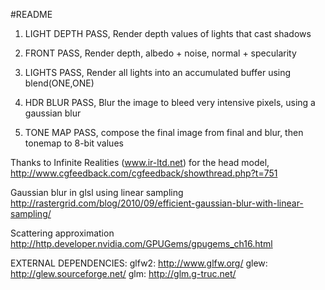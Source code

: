 #README

1. LIGHT DEPTH PASS, Render depth values of lights that cast shadows

2. FRONT PASS, Render depth, albedo + noise, normal + specularity

3. LIGHTS PASS, Render all lights into an accumulated buffer using blend(ONE,ONE)

4. HDR BLUR PASS, Blur the image to bleed very intensive pixels, using a gaussian blur

5. TONE MAP PASS, compose the final image from final and blur, then tonemap to 8-bit values


Thanks to Infinite Realities (www.ir-ltd.net) for the head model,
http://www.cgfeedback.com/cgfeedback/showthread.php?t=751

Gaussian blur in glsl using linear sampling
http://rastergrid.com/blog/2010/09/efficient-gaussian-blur-with-linear-sampling/

Scattering approximation
http://http.developer.nvidia.com/GPUGems/gpugems_ch16.html

EXTERNAL DEPENDENCIES:
glfw2: http://www.glfw.org/
glew: http://glew.sourceforge.net/
glm:  http://glm.g-truc.net/
